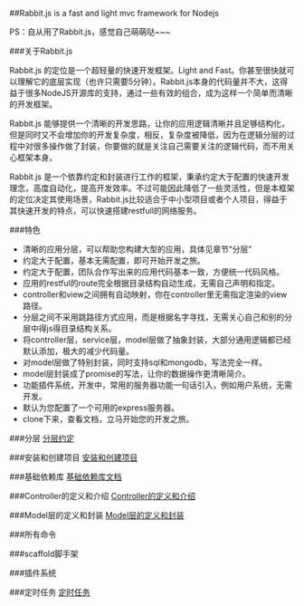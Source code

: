 ##Rabbit.js is a fast and light mvc framework for Nodejs

PS：自从用了Rabbit.js，感觉自己萌萌哒~~~

###关于Rabbit.js

Rabbit.js 的定位是一个超轻量的快速开发框架。Light and Fast。你甚至很快就可以理解它的底层实现（也许只需要5分钟）。Rabbit.js本身的代码量并不大，这得益于很多NodeJS开源库的支持，通过一些有效的组合，成为这样一个简单而清晰的开发框架。

Rabbit.js 能够提供一个清晰的开发思路，让你的应用逻辑清晰并且足够结构化，但是同时又不会增加你的开发复杂度，相反，复杂度被降低，因为在逻辑分层的过程中对很多操作做了封装，你要做的就是关注自己需要关注的逻辑代码，而不用关心框架本身。

Rabbit.js 是一个依靠约定和封装进行工作的框架，秉承约定大于配置的快速开发理念，高度自动化，提高开发效率。不过可能因此降低了一些灵活性，但是本框架的定位决定其使用场景，Rabbit.js比较适合于中小型项目或者个人项目，得益于其快速开发的特点，可以快速搭建restfull的网络服务。

###特色

 - 清晰的应用分层，可以帮助您构建大型的应用，具体见章节“分层”
 - 约定大于配置，基本无需配置，即可开始开发之旅。
 - 约定大于配置，团队合作写出来的应用代码基本一致，方便统一代码风格。
 - 应用的restful的route完全根据目录结构自动生成，无需自己声明和指定。
 - controller和view之间拥有自动映射，你在controller里无需指定渲染的view路径。
 - 分层之间不采用跳路径方式应用，而是根据名字寻找，无需关心自己和别的分层中得js得目录结构关系。
 - 将controller层，service层，model层做了抽象封装，大部分通用逻辑都已经默认添加，极大的减少代码量。
 - 对model层做了特别封装，同时支持sql和mongodb，写法完全一样。
 - model层封装成了promise的写法，让你的数据操作更清晰简介。
 - 功能插件系统，开发中，常用的服务器功能一句话引入，例如用户系统，无需开发。
 - 默认为您配置了一个可用的express服务器。
 - clone下来，查看文档，立马开始您的开发之旅。

###分层
[分层约定](https://github.com/xinyu198736/Rabbit.js/blob/master/docs/layer.md)

###安装和创建项目
[安装和创建项目](https://github.com/xinyu198736/Rabbit.js/blob/master/docs/cli.md)

###基础依赖库
[基础依赖库文档](https://github.com/xinyu198736/Rabbit.js/blob/master/docs/thirdparty.md)

###Controller的定义和介绍
[Controller的定义和介绍](https://github.com/xinyu198736/Rabbit.js/blob/master/docs/controller.md)

###Model层的定义和封装
[Model层的定义和封装](https://github.com/xinyu198736/Rabbit.js/blob/master/docs/model.md)

###所有命令

###scaffold脚手架

###插件系统

###定时任务
[定时任务](https://github.com/xinyu198736/Rabbit.js/blob/master/docs/task.md)









